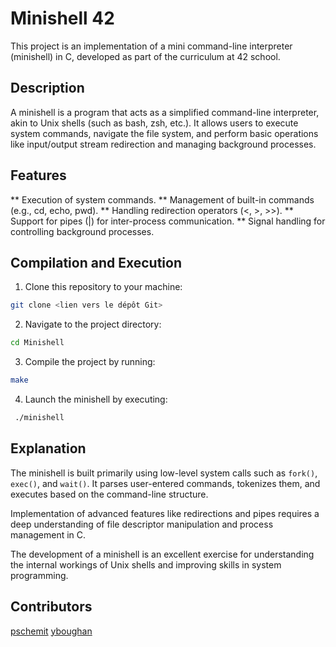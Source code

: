 # Minishell 42

This project is an implementation of a mini command-line interpreter (minishell) in C, developed as part of the curriculum at 42 school.

## Description

A minishell is a program that acts as a simplified command-line interpreter, akin to Unix shells (such as bash, zsh, etc.). It allows users to execute system commands, navigate the file system, and perform basic operations like input/output stream redirection and managing background processes.

## Features

** Execution of system commands.
** Management of built-in commands (e.g., cd, echo, pwd).
** Handling redirection operators (<, >, >>).
** Support for pipes (|) for inter-process communication.
** Signal handling for controlling background processes.

## Compilation and Execution

1. Clone this repository to your machine:
  ```sh
  git clone <lien vers le dépôt Git>
  ```
2. Navigate to the project directory:
  ```sh
  cd Minishell
  ```
3. Compile the project by running:
  ```sh
  make
  ```
4. Launch the minishell by executing:
  ```sh
   ./minishell
  ```

## Explanation

The minishell is built primarily using low-level system calls such as `fork()`, `exec()`, and `wait()`. It parses user-entered commands, tokenizes them, and executes based on the command-line structure.

Implementation of advanced features like redirections and pipes requires a deep understanding of file descriptor manipulation and process management in C.

The development of a minishell is an excellent exercise for understanding the internal workings of Unix shells and improving skills in system programming.

## Contributors
[pschemit](https://github.com/pschemit)
[yboughan](https://github.com/YoussefBOUGHANMI)
